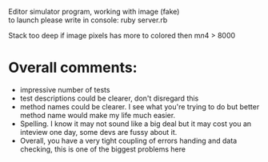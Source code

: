 Editor simulator program, working with image (fake) <br />
to launch please write in console: ruby server.rb

Stack too deep if image pixels has more to colored then m*n*4 > 8000

# Overall comments:
- impressive number of tests
- test descriptions could be clearer, don't disregard this
- method names could be clearer.
  I see what you're trying to do but better method name would make my life much easier.
- Spelling. I know it may not sound like a big deal but it may cost you an inteview one day,
  some devs are fussy about it.
- Overall, you have a very tight coupling of errors handing and data checking,
  this is one of the biggest problems here